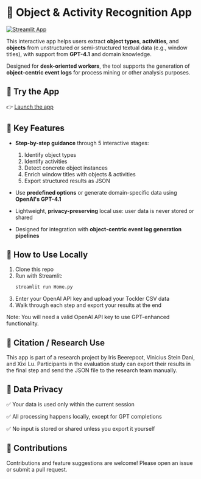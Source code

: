 # 🎯 Object & Activity Recognition App

[![Streamlit App](https://img.shields.io/badge/Launch%20App-Click%20Here-brightgreen?style=for-the-badge)](https://ex-oar.streamlit.app/)

This interactive app helps users extract **object types**, **activities**, and **objects** from unstructured or semi-structured textual data (e.g., window titles), with support from **GPT-4.1** and domain knowledge.

Designed for **desk-oriented workers**, the tool supports the generation of **object-centric event logs** for process mining or other analysis purposes.

## 🚀 Try the App

👉 [Launch the app](https://ex-oar.streamlit.app/)

## 🧠 Key Features

- **Step-by-step guidance** through 5 interactive stages:
  1. Identify object types  
  2. Identify activities  
  3. Detect concrete object instances  
  4. Enrich window titles with objects & activities  
  5. Export structured results as JSON

- Use **predefined options** or generate domain-specific data using **OpenAI's GPT-4.1**

- Lightweight, **privacy-preserving** local use: user data is never stored or shared

- Designed for integration with **object-centric event log generation pipelines**

## 📂 How to Use Locally

1. Clone this repo  
2. Run with Streamlit:  
   ```bash
   streamlit run Home.py
3. Enter your OpenAI API key and upload your Tockler CSV data
4. Walk through each step and export your results at the end

Note: You will need a valid OpenAI API key to use GPT-enhanced functionality.

## 📢 Citation / Research Use
This app is part of a research project by Iris Beerepoot, Vinicius Stein Dani, and Xixi Lu.
Participants in the evaluation study can export their results in the final step and send the JSON file to the research team manually.

## 🔐 Data Privacy

✅ Your data is used only within the current session

✅ All processing happens locally, except for GPT completions

✅ No input is stored or shared unless you export it yourself

## 🤝 Contributions
Contributions and feature suggestions are welcome! Please open an issue or submit a pull request.

